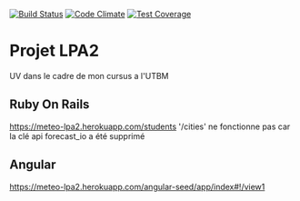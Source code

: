 [![Build Status](https://travis-ci.org/aomnes/projet_ruby.svg?branch=master)](https://travis-ci.org/aomnes/projet_ruby)
[![Code Climate](https://codeclimate.com/github/aomnes/projet_ruby/badges/gpa.svg)](https://codeclimate.com/github/aomnes/projet_ruby) 
[![Test Coverage](https://codeclimate.com/github/aomnes/projet_ruby/badges/coverage.svg)](https://codeclimate.com/github/aomnes/projet_ruby/coverage) 

# Projet LPA2
UV dans le cadre de mon cursus a l'UTBM

## Ruby On Rails
https://meteo-lpa2.herokuapp.com/students
'/cities' ne fonctionne pas car la clé api forecast_io a été supprimé 

## Angular
https://meteo-lpa2.herokuapp.com/angular-seed/app/index#!/view1